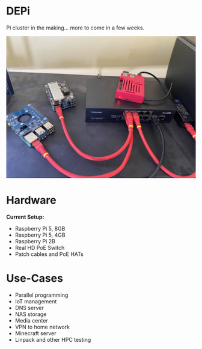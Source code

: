 # DEPi

Pi cluster in the making... more to come in a few weeks.

![DEPi Image](/Docs/DEPi_5-12-2025.png)

# Hardware

**Current Setup:**

* Raspberry Pi 5, 8GB
* Raspberry Pi 5, 4GB
* Raspberry Pi 2B
* Real HD PoE Switch
* Patch cables and PoE HATs

# Use-Cases

* Parallel programming
* IoT management
* DNS server
* NAS storage
* Media center
* VPN to home network
* Minecraft server
* Linpack and other HPC testing
